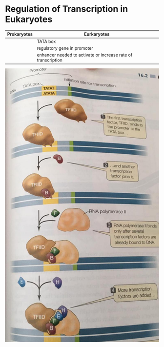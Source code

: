# Regulation of Transcription in Eukaryotes



| Prokaryotes | Eurkaryotes |
|-------------|-------------|
|   | TATA box |
|   | regulatory gene in promoter |
|   | enhancer needed to activate or increase rate of transcription |



![](IMG-20200213-WA0001.jpg) <!-- .element: class="nofilter" -->
